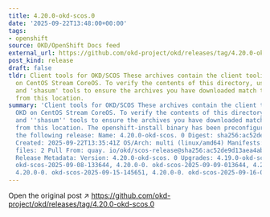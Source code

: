 ```yaml
---
title: 4.20.0-okd-scos.0
date: '2025-09-22T13:48:00+00:00'
tags:
- openshift
source: OKD/OpenShift Docs feed
external_url: https://github.com/okd-project/okd/releases/tag/4.20.0-okd-scos.0
post_kind: release
draft: false
tldr: Client tools for OKD/SCOS These archives contain the client tooling for OKD
  on CentOS Stream CoreOS. To verify the contents of this directory, use the 'gpg'
  and 'shasum' tools to ensure the archives you have downloaded match those published
  from this location.
summary: 'Client tools for OKD/SCOS These archives contain the client tooling for
  OKD on CentOS Stream CoreOS. To verify the contents of this directory, use the ''gpg''
  and ''shasum'' tools to ensure the archives you have downloaded match those published
  from this location. The openshift-install binary has been preconfigured to install
  the following release: Name: 4.20.0-okd-scos. 0 Digest: sha256:ac52de9d13aea4abc0822e6d698479aa1380a2422334cc882b0fa92961932d07
  Created: 2025-09-22T13:35:41Z OS/Arch: multi (linux/amd64) Manifests: 805 Metadata
  files: 2 Pull From: quay. io/okd/scos-release@sha256:ac52de9d13aea4abc0822e6d698479aa1380a2422334cc882b0fa92961932d07
  Release Metadata: Version: 4.20.0-okd-scos. 0 Upgrades: 4.19.0-okd-scos. 19, 4.20.0-0.
  okd-scos-2025-09-08-133644, 4.20.0-0. okd-scos-2025-09-09-013644, 4.20.0-0. okd-scos-2025-09-10-192744,
  4.20.0-0. okd-scos-2025-09-15-145651, 4.20.0-0. okd-scos-2025-09-16-025651, 4.20.0-okd-scos.'
---
```

Open the original post ↗ https://github.com/okd-project/okd/releases/tag/4.20.0-okd-scos.0
